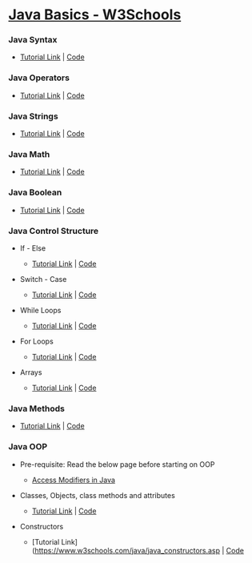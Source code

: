 # [Java Basics - W3Schools](https://w3schools.com/java/default.asp)

### Java Syntax

- [Tutorial Link](https://www.w3schools.com/java/java_syntax.asp) | [Code](../master/src/com/manoj/learning/java/basics/syntax/Main.java)

### Java Operators

- [Tutorial Link](https://www.w3schools.com/java/java_operators.asp) | [Code](../master/src/com/manoj/learning/java/basics/operators/Main.java)

### Java Strings

- [Tutorial Link](https://www.w3schools.com/java/java_strings.asp) | [Code](../master/src/com/manoj/learning/java/basics/strings/Main.java)

### Java Math

- [Tutorial Link](https://www.w3schools.com/java/java_math.asp) | [Code](../master/src/com/manoj/learning/java/basics/math/Main.java)

### Java Boolean

- [Tutorial Link](https://www.w3schools.com/java/java_booleans.asp) | [Code](../master/src/com/manoj/learning/java/basics/booleans/Main.java)

### Java Control Structure

- If - Else

  - [Tutorial Link](https://www.w3schools.com/java/java_conditions.asp) | [Code](../master/src/com/manoj/learning/java/basics/controlstructures/IfElse.java)

- Switch - Case

  - [Tutorial Link](https://www.w3schools.com/java/java_switch.asp) | [Code](../master/src/com/manoj/learning/java/basics/controlstructures/SwitchCase.java)

- While Loops

  - [Tutorial Link](https://www.w3schools.com/java/java_while_loop.asp) | [Code](../master/src/com/manoj/learning/java/basics/controlstructures/WhileLoop.java)

- For Loops

  - [Tutorial Link](https://www.w3schools.com/java/java_for_loop.asp) | [Code](../master/src/com/manoj/learning/java/basics/controlstructures/ForLoop.java)

- Arrays
  - [Tutorial Link](https://www.w3schools.com/java/java_arrays.asp) | [Code](../master/src/com/manoj/learning/java/basics/arrays/Main.java)

### Java Methods

- [Tutorial Link](https://www.w3schools.com/java/java_methods.asp) | [Code](../master/src/com/manoj/learning/java/basics/methods/Main.java)

### Java OOP

- Pre-requisite: Read the below page before starting on OOP

  - [Access Modifiers in Java](https://www.w3schools.com/java/java_modifiers.asp)

- Classes, Objects, class methods and attributes

  - [Tutorial Link](https://www.w3schools.com/java/java_classes.asp) | [Code](../master/src/com/manoj/learning/java/basics/oop/Main.java)

- Constructors
  - [Tutorial Link](https://www.w3schools.com/java/java_constructors.asp | [Code](../master/src/com/manoj/learning/java/basics/oop/constructors/Main.java)
